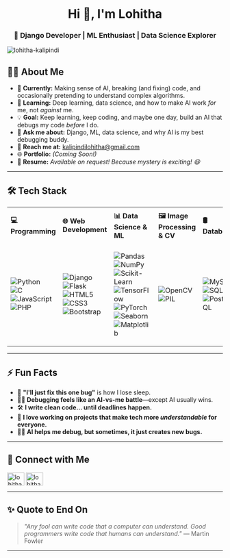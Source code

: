 <h1 align="center">Hi 👋, I'm Lohitha</h1>
<h3 align="center">🚀 Django Developer | ML Enthusiast | Data Science Explorer</h3>

<p align="left"> <img src="https://komarev.com/ghpvc/?username=lohitha-kalipindi&label=Profile%20views&color=0e75b6&style=flat" alt="lohitha-kalipindi" /> </p>

## 👩‍💻 About Me  
- 🔭 **Currently:** Making sense of AI, breaking (and fixing) code, and occasionally pretending to understand complex algorithms.  
- 🌱 **Learning:** Deep learning, data science, and how to make AI work *for* me, not *against* me.  
- 💡 **Goal:** Keep learning, keep coding, and maybe one day, build an AI that debugs my code *before* I do.  
- 💬 **Ask me about:** Django, ML, data science, and why AI is my best debugging buddy.  
- 📩 **Reach me at:** kalipindilohitha@gmail.com  
- 🌐 **Portfolio:** *(Coming Soon!)*  
- 📄 **Resume:** *Available on request! Because mystery is exciting! 😆*

---

## 🛠️ Tech Stack  

<table>
<tr>
<td><b>💻 Programming</b></td>
<td><b>🌐 Web Development</b></td>
<td><b>📊 Data Science & ML</b></td>
<td><b>🖼️ Image Processing & CV</b></td>
<td><b>🛢️ Databases</b></td>
<td><b>🔧 Tools & Others</b></td>
</tr>
<tr>
<td>

![Python](https://img.shields.io/badge/-Python-3776AB?style=flat&logo=python&logoColor=white)  
![C](https://img.shields.io/badge/-C-A8B9CC?style=flat&logo=c&logoColor=white)  
![JavaScript](https://img.shields.io/badge/-JavaScript-F7DF1E?style=flat&logo=javascript&logoColor=black)  
![PHP](https://img.shields.io/badge/-PHP-777BB4?style=flat&logo=php&logoColor=white)  

</td>
<td>

![Django](https://img.shields.io/badge/-Django-092E20?style=flat&logo=django&logoColor=white)  
![Flask](https://img.shields.io/badge/-Flask-000000?style=flat&logo=flask&logoColor=white)  
![HTML5](https://img.shields.io/badge/-HTML5-E34F26?style=flat&logo=html5&logoColor=white)  
![CSS3](https://img.shields.io/badge/-CSS3-1572B6?style=flat&logo=css3&logoColor=white)  
![Bootstrap](https://img.shields.io/badge/-Bootstrap-7952B3?style=flat&logo=bootstrap&logoColor=white)  

</td>
<td>

![Pandas](https://img.shields.io/badge/-Pandas-150458?style=flat&logo=pandas&logoColor=white)  
![NumPy](https://img.shields.io/badge/-NumPy-013243?style=flat&logo=numpy&logoColor=white)  
![Scikit-Learn](https://img.shields.io/badge/-Scikit%20Learn-F7931E?style=flat&logo=scikit-learn&logoColor=white)  
![TensorFlow](https://img.shields.io/badge/-TensorFlow-FF6F00?style=flat&logo=tensorflow&logoColor=white)  
![PyTorch](https://img.shields.io/badge/-PyTorch-EE4C2C?style=flat&logo=pytorch&logoColor=white)  
![Seaborn](https://img.shields.io/badge/-Seaborn-3776AB?style=flat&logo=python&logoColor=white)  
![Matplotlib](https://img.shields.io/badge/-Matplotlib-11557C?style=flat&logo=python&logoColor=white)  

</td>
<td>

![OpenCV](https://img.shields.io/badge/-OpenCV-5C3EE8?style=flat&logo=opencv&logoColor=white)  
![PIL](https://img.shields.io/badge/-PIL-FFD43B?style=flat&logo=python&logoColor=white)  

</td>
<td>

![MySQL](https://img.shields.io/badge/-MySQL-4479A1?style=flat&logo=mysql&logoColor=white)  
![SQLite](https://img.shields.io/badge/-SQLite-003B57?style=flat&logo=sqlite&logoColor=white)  
![PostgreSQL](https://img.shields.io/badge/-PostgreSQL-336791?style=flat&logo=postgresql&logoColor=white)  

</td>

<td>

![Git](https://img.shields.io/badge/-Git-F05032?style=flat&logo=git&logoColor=white)  
![GitHub](https://img.shields.io/badge/-GitHub-181717?style=flat&logo=github&logoColor=white)  
![Excel](https://img.shields.io/badge/-Excel-217346?style=flat&logo=microsoft-excel&logoColor=white)  
![LaTeX](https://img.shields.io/badge/-LaTeX-008080?style=flat&logo=latex&logoColor=white)  
![VS Code](https://img.shields.io/badge/-VS%20Code-007ACC?style=flat&logo=visual-studio-code&logoColor=white)  

</td>
</tr>
</table>

---

## ⚡ Fun Facts  
- 🤖 **"I'll just fix this one bug"** is how I lose sleep.  
- 🧑‍💻 **Debugging feels like an AI-vs-me battle**—except AI usually wins.  
- 🛠️ **I write clean code... until deadlines happen.**  
- 🚀 **I love working on projects that make tech more *understandable* for everyone.**  
- 🤷‍♀️ **AI helps me debug, but sometimes, it just creates new bugs.**  

---

## 🔗 Connect with Me  
<p align="left">
<a href="https://linkedin.com/in/lohithakalipindi" target="_blank"><img align="center" src="https://raw.githubusercontent.com/rahuldkjain/github-profile-readme-generator/master/src/images/icons/Social/linked-in-alt.svg" alt="lohithakalipindi" height="30" width="40" /></a>
<a href="https://www.leetcode.com/lohitha_kalipindi" target="_blank"><img align="center" src="https://raw.githubusercontent.com/rahuldkjain/github-profile-readme-generator/master/src/images/icons/Social/leet-code.svg" alt="lohitha_kalipindi" height="30" width="40" /></a>
</p>

---

## ✨ Quote to End On  

> *"Any fool can write code that a computer can understand. Good programmers write code that humans can understand."* — Martin Fowler  

---

